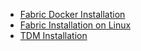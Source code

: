 <ul>      
<li><a href="/articles/98_maintenance_and_operational/Installations/Docker/Fabric/README.md">Fabric Docker Installation</a></li>
<li><a href="/articles/98_maintenance_and_operational/Installations/Linux/02_Fabric_7.x.x_Setup.md">Fabric Installation on Linux</a></li>     
<li><a href="/articles/98_maintenance_and_operational/Installations/TDM/TDM_Installation_V9.0.md">TDM Installation</a></li>
</ul>
